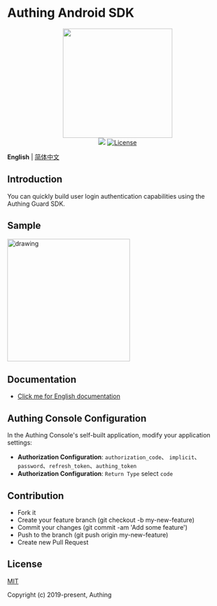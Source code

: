 # Authing Android SDK

<div align=center>
  <img width="250" src="https://files.authing.co/authing-console/authing-logo-new-20210924.svg" />
</div>

<div align="center">
    <a href="https://forum.authing.cn/" target="_blank"><img src="https://img.shields.io/badge/chat-forum-blue" /></a>
    <a href="https://opensource.org/licenses/MIT" target="_blank"><img src="https://img.shields.io/badge/License-MIT-success" alt="License"></a>
</div>

**English** | [简体中文](./README.zh-CN.md)

## Introduction

You can quickly build user login authentication capabilities using the Authing Guard SDK.

## Sample

<img src="https://cdn.authing.co/authing-docs-v2/1.3.88/assets/img/standard.fd9833cd.png" alt="drawing" width="280" />

## Documentation

- [Click me for English documentation](https://docs.authing.cn/v3/reference/mobile/sdk-for-android/)

## Authing Console Configuration

In the Authing Console's self-built application, modify your application settings:

- **Authorization Configuration**: `authorization_code`、 `implicit`、 `password`、`refresh_token`、`authing_token`
- **Authorization Configuration**: `Return Type` select `code`

## Contribution

- Fork it
- Create your feature branch (git checkout -b my-new-feature)
- Commit your changes (git commit -am 'Add some feature')
- Push to the branch (git push origin my-new-feature)
- Create new Pull Request

## License

[MIT](https://opensource.org/licenses/MIT)

Copyright (c) 2019-present, Authing
